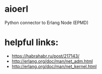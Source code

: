 # aioerl
Python connector to Erlang Node (EPMD)

# helpful links:
* https://habrahabr.ru/post/217143/
* http://erlang.org/doc/man/net_adm.html
* http://erlang.org/doc/man/net_kernel.html
